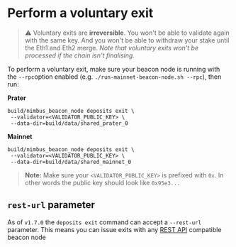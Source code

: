 # Perform a voluntary exit

> ⚠️  Voluntary exits are **irreversible**. You won't be able to validate again with the same key. And you won't be able to withdraw your stake until the Eth1 and Eth2 merge. *Note that voluntary exits won't be processed if the chain isn't finalising.*

To perform a voluntary exit, make sure your beacon node is running with the `--rpc`option enabled (e.g. `./run-mainnet-beacon-node.sh --rpc`), then run:


**Prater**

```
build/nimbus_beacon_node deposits exit \ 
 --validator=<VALIDATOR_PUBLIC_KEY> \ 
 --data-dir=build/data/shared_prater_0
```


**Mainnet**

```
build/nimbus_beacon_node deposits exit \ 
 --validator=<VALIDATOR_PUBLIC_KEY> \
 --data-dir=build/data/shared_mainnet_0
```

> **Note:** Make sure your `<VALIDATOR_PUBLIC_KEY>` is prefixed with `0x`. In other words the public key should look like `0x95e3...`

## `rest-url` parameter

As of `v1.7.0` the `deposits exit` command can accept a `--rest-url` parameter. This means you can issue exits with any [REST API](./rest-api.md) compatible beacon node 


